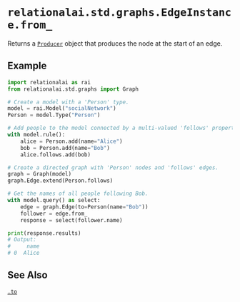 # `relationalai.std.graphs.EdgeInstance.from_`

Returns a [`Producer`](../../../Producer/README.md) object that produces
the node at the start of an edge.

## Example

```python
import relationalai as rai
from relationalai.std.graphs import Graph

# Create a model with a 'Person' type.
model = rai.Model("socialNetwork")
Person = model.Type("Person")

# Add people to the model connected by a multi-valued 'follows' property.
with model.rule():
    alice = Person.add(name="Alice")
    bob = Person.add(name="Bob")
    alice.follows.add(bob)

# Create a directed graph with 'Person' nodes and 'follows' edges.
graph = Graph(model)
graph.Edge.extend(Person.follows)

# Get the names of all people following Bob.
with model.query() as select:
    edge = graph.Edge(to=Person(name="Bob"))
    follower = edge.from_
    response = select(follower.name)

print(response.results)
# Output:
#     name
# 0  Alice
```

## See Also

[`.to`](./to.md)
